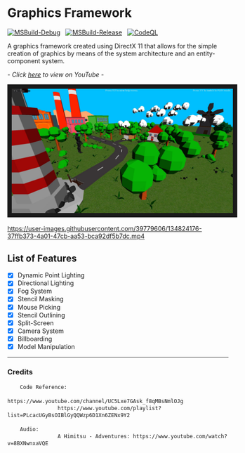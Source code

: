 # Graphics Framework

[![MSBuild-Debug](https://github.com/kyle-robinson/directx-framework/actions/workflows/msbuild-debug.yml/badge.svg)](https://github.com/kyle-robinson/directx-framework/actions/workflows/msbuild-debug.yml)
&nbsp;
[![MSBuild-Release](https://github.com/kyle-robinson/directx-framework/actions/workflows/msbuild-release.yml/badge.svg)](https://github.com/kyle-robinson/directx-framework/actions/workflows/msbuild-release.yml)
&nbsp;
[![CodeQL](https://github.com/kyle-robinson/directx-framework/actions/workflows/codeql.yml/badge.svg)](https://github.com/kyle-robinson/directx-framework/actions/workflows/codeql.yml)

A graphics framework created using DirectX 11 that allows for the simple creation of graphics by means of the system architecture and an entity-component system.<br/>

<!-- *Created with reference to <a href="https://www.youtube.com/channel/UC5Lxe7GAsk_f8qMBsNmlOJg">Jpres</a>'s DirectX Programming Tutorials* -->
*- Click <a href="https://youtu.be/_9_MtRrjU20" target="_blank">here</a> to view on YouTube -*

<img src="directx-framework.jpg" alt="DirectX Framework Thumbnail" border="10" />

https://user-images.githubusercontent.com/39779606/134824176-37ffb373-4a01-47cb-aa53-bca92df5b7dc.mp4

## List of Features

- [x] Dynamic Point Lighting
- [x] Directional Lighting
- [x] Fog System
- [x] Stencil Masking
- [x] Mouse Picking
- [x] Stencil Outlining
- [x] Split-Screen
- [x] Camera System
- [x] Billboarding
- [x] Model Manipulation

---

### Credits
        
        Code Reference:
                    https://www.youtube.com/channel/UC5Lxe7GAsk_f8qMBsNmlOJg
                    https://www.youtube.com/playlist?list=PLcacUGyBsOIBlGyQQWzp6D1Xn6ZENx9Y2
                    
        Audio:
                    A Himitsu - Adventures: https://www.youtube.com/watch?v=8BXNwnxaVQE
